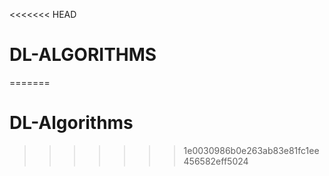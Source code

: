 <<<<<<< HEAD
# DL-ALGORITHMS
=======
# DL-Algorithms
>>>>>>> 1e0030986b0e263ab83e81fc1ee456582eff5024

